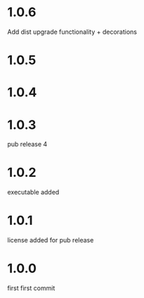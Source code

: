 # 1.0.6
Add dist upgrade functionality + decorations

# 1.0.5

# 1.0.4

# 1.0.3
pub release 4

# 1.0.2
executable added

# 1.0.1
license added for pub release

# 1.0.0
first
first commit

